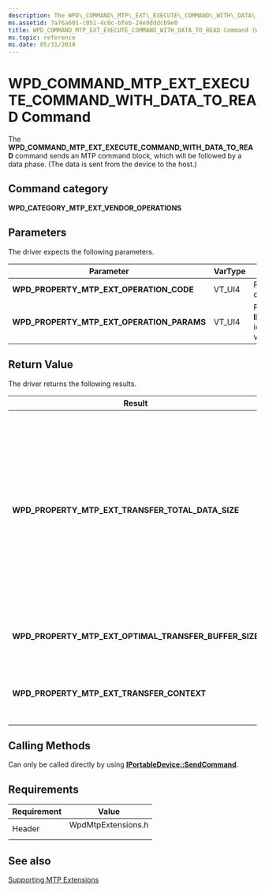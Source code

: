 ```yaml
---
description: The WPD\_COMMAND\_MTP\_EXT\_EXECUTE\_COMMAND\_WITH\_DATA\_TO\_READ command sends an MTP command block, which will be followed by a data phase. (The data is sent from the device to the host.).
ms.assetid: 7a76a601-c051-4c0c-bfeb-24e9dddcb9e0
title: WPD_COMMAND_MTP_EXT_EXECUTE_COMMAND_WITH_DATA_TO_READ Command (WpdMtpExtensions.h)
ms.topic: reference
ms.date: 05/31/2018
---
```


# WPD\_COMMAND\_MTP\_EXT\_EXECUTE\_COMMAND\_WITH\_DATA\_TO\_READ Command

The **WPD\_COMMAND\_MTP\_EXT\_EXECUTE\_COMMAND\_WITH\_DATA\_TO\_READ** command sends an MTP command block, which will be followed by a data phase. (The data is sent from the device to the host.)

## Command category

**WPD\_CATEGORY\_MTP\_EXT\_VENDOR\_OPERATIONS**

## Parameters

The driver expects the following parameters.



| Parameter                                      | VarType | Description                                                                                                                   |
|------------------------------------------------|---------|-------------------------------------------------------------------------------------------------------------------------------|
| **WPD\_PROPERTY\_MTP\_EXT\_OPERATION\_CODE**   | VT\_UI4 | Required. Identifies a vendor-extended MTP operation code.                                                                    |
| **WPD\_PROPERTY\_MTP\_EXT\_OPERATION\_PARAMS** | VT\_UI4 | Required. An **IPortableDevicePropVariantCollection**,which identifies the required parameters for the vendor operation code. |



 

## Return Value

The driver returns the following results.



| Result                                                       | VarType    | Description                                                                                                                                                                                                                         |
|--------------------------------------------------------------|------------|-------------------------------------------------------------------------------------------------------------------------------------------------------------------------------------------------------------------------------------|
| **WPD\_PROPERTY\_MTP\_EXT\_TRANSFER\_TOTAL\_DATA\_SIZE**     | VT\_UI8    | Required. Returns the total data size, in bytes, excluding any overhead coming from the device. If the device reports unknown datasize (0xFFFFFFFF), the driver should call **ReadData** repeatedly until a short chunk is received |
| **WPD\_PROPERTY\_MTP\_EXT\_OPTIMAL\_TRANSFER\_BUFFER\_SIZE** | VT\_UI4    | Optional. Returns the optimal size of the transfer buffer.                                                                                                                                                                          |
| **WPD\_PROPERTY\_MTP\_EXT\_TRANSFER\_CONTEXT**               | VT\_LPWSTR | Required. Specifies the context identifier for subsequent data transfers.                                                                                                                                                           |



 

## Calling Methods

Can only be called directly by using [**IPortableDevice::SendCommand**](/windows/desktop/api/PortableDeviceApi/nf-portabledeviceapi-iportabledevice-sendcommand).

## Requirements



| Requirement | Value |
|-------------------|-----------------------------------------------------------------------------------------------|
| Header<br/> | <dl> <dt>WpdMtpExtensions.h</dt> </dl> |



## See also

<dl> <dt>

[Supporting MTP Extensions](supporting-mtp-extensions.md)
</dt> </dl>

 

 




